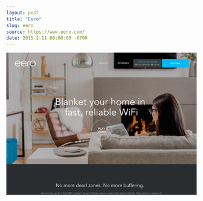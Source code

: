 ```yaml
---
layout: post 
title: "Eero"
slug: eero
source: https://www.eero.com/
date: 2015-2-11 00:00:00 -0700
---
```


<img src="/screenshots/eero.jpg">
